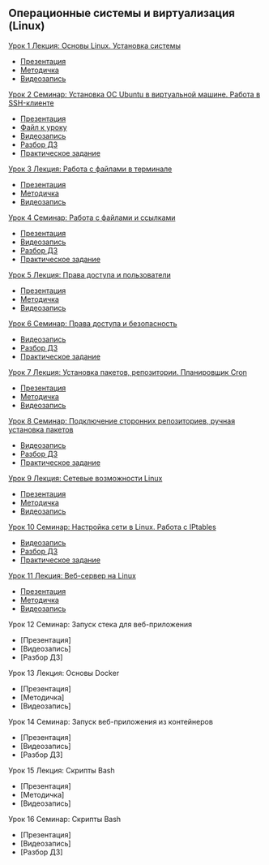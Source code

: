 ## Операционные системы и виртуализация (Linux)
[Урок 1 Лекция: Основы Linux. Установка системы](https://gb.ru/lessons/441224)
- [Презентация](https://gbcdn.mrgcdn.ru/uploads/asset/4663781/attachment/ebfe3a7b810b7e98566905aa8f7596c7.pdf)
- [Методичка](https://gbcdn.mrgcdn.ru/uploads/asset/4663782/attachment/89660c737fa0aacc649f5e2916d8206f.pdf)
- [Видеозапись](https://gbcdn.mrgcdn.ru/uploads/record/246035/attachment/d929cebf3af26e1d0217de66e5179ff9.mp4)

[Урок 2 Семинар: Установка ОС Ubuntu в виртуальной машине. Работа в SSH-клиенте](https://gb.ru/lessons/441225)
- [Презентация](https://gbcdn.mrgcdn.ru/uploads/asset/4663730/attachment/7919e4c7ac70fbc81f44a39b3729b216.pdf)
- [Файл к уроку](https://drive.google.com/drive/folders/1OCeJPNIvxdYgdJTVdvV-z4nKzxOscZJ7)
- [Видеозапись](https://gbcdn.mrgcdn.ru/uploads/record/282474/attachment/e4e6b4073f879a11940f02fb4020d002.mp4)
- [Разбор ДЗ](https://gbcdn.mrgcdn.ru/uploads/record/282472/attachment/7ffb8aaad3f60e79030b7136a2d0656d.mp4)
- [Практическое задание](https://gb.ru/lessons/441225/homework)

[Урок 3 Лекция: Работа с файлами в терминале](https://gb.ru/lessons/441226)
- [Презентация](https://gbcdn.mrgcdn.ru/uploads/asset/4663779/attachment/383fdbb769ed8a60f4b81dacf3e41aaf.pdf)
- [Методичка](https://gbcdn.mrgcdn.ru/uploads/asset/4663780/attachment/e78c8a48d19744dbf146d88906aa9639.pdf)
- [Видеозапись](https://gbcdn.mrgcdn.ru/uploads/record/227196/attachment/fbefd600f47cb836665495295fd7f9d2.mp4)

[Урок 4 Семинар: Работа с файлами и ссылками](https://gb.ru/lessons/441227)
- [Презентация](https://gbcdn.mrgcdn.ru/uploads/asset/4663734/attachment/974af6b88679467d24a9f3c67193db02.pdf)
- [Видеозапись](https://gbcdn.mrgcdn.ru/uploads/record/282515/attachment/dc1f5be75b431c459c55adc0d68a4d91.mp4)
- [Разбор ДЗ](https://gbcdn.mrgcdn.ru/uploads/record/282473/attachment/adc8b42ff5eddbed27905cebbf95bd25.mp4)
- [Практическое задание](https://gb.ru/lessons/441227/homework)

[Урок 5 Лекция: Права доступа и пользователи](https://gb.ru/lessons/441228)
- [Презентация](https://gbcdn.mrgcdn.ru/uploads/asset/4663775/attachment/1a3fd941271b15d61ac9bd5eb66bfea7.pdf)
- [Методичка](https://gbcdn.mrgcdn.ru/uploads/asset/4663777/attachment/36d92d454bb84ee6f802639095f8fe40.pdf)
- [Видеозапись](https://gbcdn.mrgcdn.ru/uploads/record/227267/attachment/cf4f171e5895724fbc899b497ff5f784.mp4)

[Урок 6 Семинар: Права доступа и безопасность](https://gb.ru/lessons/441229)
- [Видеозапись](https://gbcdn.mrgcdn.ru/uploads/record/282506/attachment/1a407043b9e3bb67ddb5cb7e2f654df2.mp4)
- [Разбор ДЗ](https://gbcdn.mrgcdn.ru/uploads/record/282504/attachment/54248d6f781eca3977b6dcc452b6ad91.mp4)
- [Практическое задание](https://gb.ru/lessons/441229/homework)

[Урок 7 Лекция: Установка пакетов, репозитории. Планировщик Cron](https://gb.ru/lessons/441230)
- [Презентация](https://gbcdn.mrgcdn.ru/uploads/asset/5587937/attachment/e54b7a54c84bbc4fd5d54d568e000915.pdf)
- [Методичка](https://gbcdn.mrgcdn.ru/uploads/asset/5587940/attachment/27ee6cf9881d8c9a096abb8ee651274a.pdf)
- [Видеозапись](https://gbcdn.mrgcdn.ru/uploads/record/282502/attachment/e6de156f518b03a597101151083531aa.mp4)

[Урок 8 Семинар: Подключение сторонних репозиториев, ручная установка пакетов](https://gb.ru/lessons/441231)
- [Видеозапись](https://gbcdn.mrgcdn.ru/uploads/record/282517/attachment/ce8d1f64a6b518fb26b6ce49054650f5.mp4)
- [Разбор ДЗ](https://gbcdn.mrgcdn.ru/uploads/record/282509/attachment/ae94daa9ab5c6880d6784e88d7467a4e.mp4)
- [Практическое задание](https://gb.ru/lessons/441231/homework)

[Урок 9 Лекция: Сетевые возможности Linux](https://gb.ru/lessons/441232)
- [Презентация](https://gbcdn.mrgcdn.ru/uploads/asset/4663773/attachment/924047d26e3d6dfdc596ed91400aaf26.pdf)
- [Методичка](https://gbcdn.mrgcdn.ru/uploads/asset/4663774/attachment/ac33400c8d6386232e426886610a8d34.pdf)
- [Видеозапись](https://gbcdn.mrgcdn.ru/uploads/record/282505/attachment/9fc59ceff9ea920d452741fe013c13db.mp4)

[Урок 10 Семинар: Настройка сети в Linux. Работа с IPtables](https://gb.ru/lessons/441233)
- [Видеозапись](https://gbcdn.mrgcdn.ru/uploads/record/282512/attachment/aa2eb1b53f7a887c4123711313e909c6.mp4)
- [Разбор ДЗ](https://gbcdn.mrgcdn.ru/uploads/record/282514/attachment/8fa232b74860e86038c82435df9b2987.mp4)
- [Практическое задание](https://gb.ru/lessons/441233/homework)

[Урок 11 Лекция: Веб-сервер на Linux](https://gb.ru/lessons/441234)
- [Презентация](https://gbcdn.mrgcdn.ru/uploads/asset/5587997/attachment/f948201c9e0fc748d2aeb8fd32c7bd12.pdf)
- [Методичка](https://gbcdn.mrgcdn.ru/uploads/asset/5587999/attachment/b0ed3b82d372062fbbc51a764efb4837.pdf)
- [Видеозапись](https://gbcdn.mrgcdn.ru/uploads/record/282518/attachment/5debe3c7259e7f457ef745ae4a2fde47.mp4)

Урок 12 Семинар: Запуск стека для веб-приложения
- [Презентация]
- [Видеозапись]
- [Разбор ДЗ]

Урок 13 Лекция: Основы Docker
- [Презентация]
- [Методичка]
- [Видеозапись]

Урок 14 Семинар: Запуск веб-приложения из контейнеров
- [Презентация]
- [Видеозапись]
- [Разбор ДЗ]

Урок 15 Лекция: Скрипты Bash
- [Презентация]
- [Методичка]
- [Видеозапись]

Урок 16 Семинар: Скрипты Bash
- [Презентация]
- [Видеозапись]
- [Разбор ДЗ]